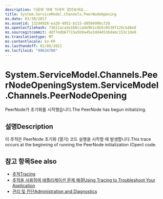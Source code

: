 ```yaml
---
description: 다음에 대해 자세히 알아보세요..
title: System.ServiceModel.Channels.PeerNodeOpening
ms.date: 03/30/2017
ms.assetid: 132d4928-ea20-4952-b115-d050499bc728
ms.openlocfilehash: 73b11acada1b0ccade9b1c6b5c0539f126cb48e8
ms.sourcegitcommit: ddf7edb67715a5b9a45e3dd44536dabc153c1de0
ms.translationtype: MT
ms.contentlocale: ko-KR
ms.lasthandoff: 02/06/2021
ms.locfileid: "99634780"
---
```

# <a name="systemservicemodelchannelspeernodeopening"></a><span data-ttu-id="97934-103">System.ServiceModel.Channels.PeerNodeOpening</span><span class="sxs-lookup"><span data-stu-id="97934-103">System.ServiceModel.Channels.PeerNodeOpening</span></span>

<span data-ttu-id="97934-104">PeerNode가 초기화를 시작했습니다.</span><span class="sxs-lookup"><span data-stu-id="97934-104">The PeerNode has begun initializing.</span></span>  
  
## <a name="description"></a><span data-ttu-id="97934-105">설명</span><span class="sxs-lookup"><span data-stu-id="97934-105">Description</span></span>  

 <span data-ttu-id="97934-106">이 추적은 PeerNode 초기화 (열기) 코드 실행을 시작할 때 발생합니다.</span><span class="sxs-lookup"><span data-stu-id="97934-106">This trace occurs at the beginning of running the PeerNode initialization (Open) code.</span></span>  
  
## <a name="see-also"></a><span data-ttu-id="97934-107">참고 항목</span><span class="sxs-lookup"><span data-stu-id="97934-107">See also</span></span>

- [<span data-ttu-id="97934-108">추적</span><span class="sxs-lookup"><span data-stu-id="97934-108">Tracing</span></span>](index.md)
- [<span data-ttu-id="97934-109">추적을 사용하여 애플리케이션 문제 해결</span><span class="sxs-lookup"><span data-stu-id="97934-109">Using Tracing to Troubleshoot Your Application</span></span>](using-tracing-to-troubleshoot-your-application.md)
- [<span data-ttu-id="97934-110">관리 및 진단</span><span class="sxs-lookup"><span data-stu-id="97934-110">Administration and Diagnostics</span></span>](../index.md)

